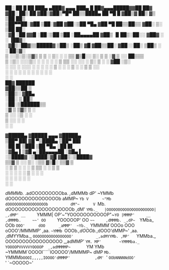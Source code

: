 
 ██░ ██  █    ██  ███▄ ▄███▓ ▄▄▄       ███▄    █  ██▓▄▄▄█████▓▓██   ██▓   
▓██░ ██▒ ██  ▓██▒▓██▒▀█▀ ██▒▒████▄     ██ ▀█   █ ▓██▒▓  ██▒ ▓▒ ▒██  ██▒   
▒██▀▀██░▓██  ▒██░▓██    ▓██░▒██  ▀█▄  ▓██  ▀█ ██▒▒██▒▒ ▓██░ ▒░  ▒██ ██░   
░▓█ ░██ ▓▓█  ░██░▒██    ▒██ ░██▄▄▄▄██ ▓██▒  ▐▌██▒░██░░ ▓██▓ ░   ░ ▐██▓░   
░▓█▒░██▓▒▒█████▓ ▒██▒   ░██▒ ▓█   ▓██▒▒██░   ▓██░░██░  ▒██▒ ░   ░ ██▒▓░   
 ▒ ░░▒░▒░▒▓▒ ▒ ▒ ░ ▒░   ░  ░ ▒▒   ▓▒█░░ ▒░   ▒ ▒ ░▓    ▒ ░░      ██▒▒▒    
 ▒ ░▒░ ░░░▒░ ░ ░ ░  ░      ░  ▒   ▒▒ ░░ ░░   ░ ▒░ ▒ ░    ░     ▓██ ░▒░    
 ░  ░░ ░ ░░░ ░ ░ ░      ░     ░   ▒      ░   ░ ░  ▒ ░  ░       ▒ ▒ ░░     
 ░  ░  ░   ░            ░         ░  ░         ░  ░            ░ ░        
                                                               ░ ░        
 ██▓  ██████                                                              
▓██▒▒██    ▒                                                              
▒██▒░ ▓██▄                                                                
░██░  ▒   ██▒                                                             
░██░▒██████▒▒                                                             
░▓  ▒ ▒▓▒ ▒ ░                                                             
 ▒ ░░ ░▒  ░ ░                                                             
 ▒ ░░  ░  ░                                                               
 ░        ░                                                               
                                                                          
▓█████▄ ▓█████ ▄▄▄      ▓█████▄                                           
▒██▀ ██▌▓█   ▀▒████▄    ▒██▀ ██▌                                          
░██   █▌▒███  ▒██  ▀█▄  ░██   █▌                                          
░▓█▄   ▌▒▓█  ▄░██▄▄▄▄██ ░▓█▄   ▌                                          
░▒████▓ ░▒████▒▓█   ▓██▒░▒████▓                                           
 ▒▒▓  ▒ ░░ ▒░ ░▒▒   ▓▒█░ ▒▒▓  ▒                                           
 ░ ▒  ▒  ░ ░  ░ ▒   ▒▒ ░ ░ ▒  ▒                                           
 ░ ░  ░    ░    ░   ▒    ░ ░  ░                                           
   ░       ░  ░     ░  ░   ░                                              
 ░                       ░    



_dMMMb._              .adOOOOOOOOOba.              _,dMMMb_
 dP'  ~YMMb            dOOOOOOOOOOOOOOOb            aMMP~  `Yb
 V      ~"Mb          dOOOOOOOOOOOOOOOOOb          dM"~      V
          `Mb.       dOOOOOOOOOOOOOOOOOOOb       ,dM'
           `YMb._   |OOOOOOOOOOOOOOOOOOOOO|   _,dMP'
      __     `YMMM| OP'~"YOOOOOOOOOOOP"~`YO |MMMP'     __
    ,dMMMb.     ~~' OO     `YOOOOOP'     OO `~~     ,dMMMb.
 _,dP~  `YMba_      OOb      `OOO'      dOO      _aMMP'  ~Yb._
             `YMMMM\`OOOo     OOO     oOOO'/MMMMP'
     ,aa.     `~YMMb `OOOb._,dOOOb._,dOOO'dMMP~'       ,aa.
   ,dMYYMba._         `OOOOOOOOOOOOOOOOO'          _,adMYYMb.
  ,MP'   `YMMba._      OOOOOOOOOOOOOOOOO       _,adMMP'   `YM.
  MP'        ~YMMMba._ YOOOOPVVVVVYOOOOP  _,adMMMMP~       `YM
  YMb           ~YMMMM\`OOOOI`````IOOOOO'/MMMMP~           dMP
   `Mb.           `YMMMb`OOOI,,,,,IOOOO'dMMMP'           ,dM'
     `'                  `OObNNNNNdOO'                   `'
                           `~OOOOO~'